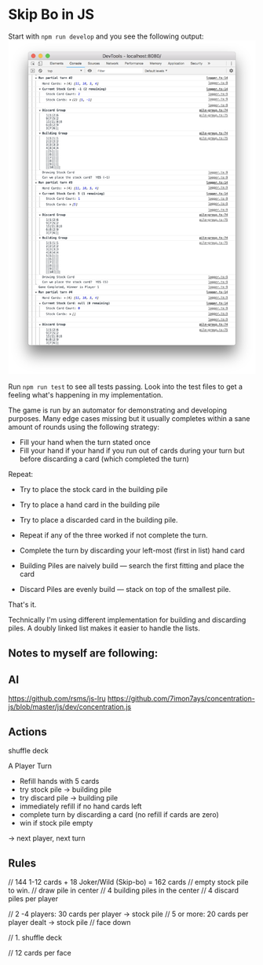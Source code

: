 # Skip Bo in JS

Start with `npm run develop` and you see the following output:
![t](docs/log-example.png)

Run `npm run test` to see all tests passing. Look into the test files
to get a feeling what's happening in my implementation.

The game is run by an automator for demonstrating and developing purposes.
Many edge cases missing but it usually completes within a sane amount of rounds
using the following strategy:

+ Fill your hand when the turn stated once
+ Fill your hand if your hand if you run out of cards during your turn but before discarding a card (which completed the turn)

Repeat:
+ Try to place the stock card in the building pile
+ Try to place a hand card in the building pile
+ Try to place a discarded card in the building pile.
+ Repeat if any of the three worked if not complete the turn.

+ Complete the turn by discarding your left-most (first in list) hand card

+ Building Piles are naively build — search the first fitting and place the card
+ Discard Piles are evenly build — stack on top of the smallest pile.

That's it.


Technically I'm using different implementation for building and discarding piles. A doubly linked list makes it easier to handle the lists.

Notes to myself are following:
---
## AI
https://github.com/rsms/js-lru
https://github.com/7imon7ays/concentration-js/blob/master/js/dev/concentration.js

## Actions
shuffle deck

A Player Turn
+ Refill hands with 5 cards
+ try stock pile -> building pile
+ try discard pile -> building pile
+ immediately refill if no hand cards left
+ complete turn by discarding a card (no refill if cards are zero)
+ win if stock pile empty

-> next player, next turn

## Rules
// 144 1-12 cards  + 18 Joker/Wild (Skip-bo) = 162 cards
// empty stock pile to win.
// draw pile in center
// 4 building piles in the center
// 4 discard piles per player

// 2 -4 players: 30 cards per player -> stock pile
// 5 or more: 20 cards per player dealt -> stock pile
// face down

// 1. shuffle deck

// 12 cards per face
